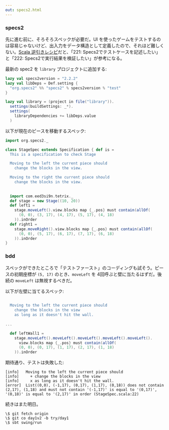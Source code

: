```yaml
---
out: specs2.html
---
```

  
  [amazon]: http://www.amazon.co.jp/dp/4798125415

### specs2

先に進む前に、そろそろスペックが必要だ。UI を使ったゲームをテストするのは容易じゃないけど、出入力をデータ構造として定義したので、それほど難しくない。[Scala 逆引きレシピ][amazon]だと、「221: Specs2でテストケースを記述したい」と「222: Specs2で実行結果を検証したい」が参考になる。

最新の spec2 を `library` プロジェクトに追加する:

```scala
lazy val specs2version = "2.2.2"
lazy val libDeps = Def.setting {
  "org.specs2" %% "specs2" % specs2version % "test"
}

lazy val library = (project in file("library")).
  settings(buildSettings: _*).
  settings(
    libraryDependencies += libDeps.value
  )
```

以下が現在のピースを移動するスペック:

```scala
import org.specs2._

class StageSpec extends Specification { def is =                              s2"""
  This is a specification to check Stage

  Moving to the left the current piece should
    change the blocks in the view.                                            \$left1

  Moving to the right the current piece should
    change the blocks in the view.                                            \$right1
                                                                              """
  
  import com.eed3si9n.tetrix._
  def stage = new Stage((10, 20))
  def left1 =
    stage.moveLeft().view.blocks map {_.pos} must contain(allOf(
      (0, 0), (3, 17), (4, 17), (5, 17), (4, 18)
    )).inOrder
  def right1 =
    stage.moveRight().view.blocks map {_.pos} must contain(allOf(
      (0, 0), (5, 17), (6, 17), (7, 17), (6, 18)
    )).inOrder
}
```

### bdd

スペックができたところで「テストファースト」のコーディングも試そう。ピースの初期座標が `(5, 17)` のとき、`moveLeft` を 4回呼ぶと壁に当たるはずだ。後続の `moveLeft` は無視するべきだ。

以下が左壁に当てるスペック:

```scala
                                                                              s2"""
  Moving to the left the current piece should
    change the blocks in the view                                             \$left1
    as long as it doesn't hit the wall.                                       \$leftWall1
                                                                              """
...

  def leftWall1 =
    stage.moveLeft().moveLeft().moveLeft().moveLeft().moveLeft().
      view.blocks map {_.pos} must contain(allOf(
      (0, 0), (0, 17), (1, 17), (2, 17), (1, 18)
    )).inOrder
```

期待通り、テストは失敗した:

```
[info]   Moving to the left the current piece should
[info]     + change the blocks in the view
[info]     x as long as it doesn't hit the wall.
[error]  List((0,0), (-1,17), (0,17), (1,17), (0,18)) does not contain (2,17), (1,18) and must not contain '(-1,17)' is equal to '(0,17)', '(0,18)' is equal to '(2,17)' in order (StageSpec.scala:22)
```

続きはまた明日。

```
\$ git fetch origin
\$ git co day1v2 -b try/day1
\$ sbt swing/run
```
